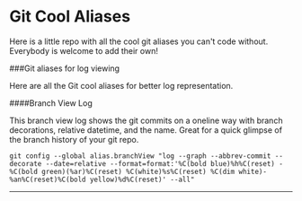 # Git Cool Aliases

Here is a little repo with all the cool git aliases you can't code without. Everybody is welcome to add their own!

###Git aliases for log viewing


Here are all the Git cool aliases for better log representation.


####Branch View Log

This branch view log shows the git commits on a oneline way with branch decorations, relative datetime, and the name. Great for a quick glimpse of the branch history of your git repo. 

	git config --global alias.branchView "log --graph --abbrev-commit --decorate --date=relative --format=format:'%C(bold blue)%h%C(reset) - %C(bold green)(%ar)%C(reset) %C(white)%s%C(reset) %C(dim white)- %an%C(reset)%C(bold yellow)%d%C(reset)' --all"
	





***


